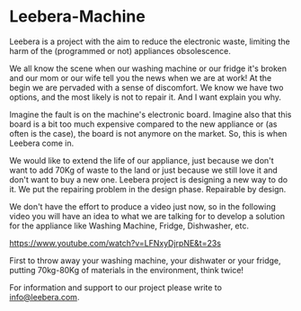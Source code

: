 # Leebera-Machine
Leebera is a project with the aim to reduce the electronic waste, limiting the harm of the (programmed or not) appliances obsolescence. 

We all know the scene when our washing machine or our fridge it's broken and our mom or our wife tell you the news when we are at work! At the begin we are pervaded with a sense of discomfort. We know we have two options, and the most likely is not to repair it. And I want explain you why.

Imagine the fault is on the machine's electronic board. Imagine also that this board is a bit too much expensive compared to the new appliance or (as often is the case), the board is not anymore on the market. So, this is when Leebera come in.

We would like to extend the life of our appliance, just because we don't want to add 70Kg of waste to the land or just because we still love it and don't want to buy a new one. Leebera project is designing a new way to do it. We put the repairing problem in the design phase. Repairable by design. 

We don't have the effort to produce a video just now, so in the following video you will have an idea to what we are talking for to develop a solution for the appliance like Washing Machine, Fridge, Dishwasher, etc.

https://www.youtube.com/watch?v=LFNxyDjrpNE&t=23s

First to throw away your washing machine, your dishwater or your fridge, putting 70kg-80Kg of materials in the environment, think twice!

For information and support to our project please write to info@leebera.com.
